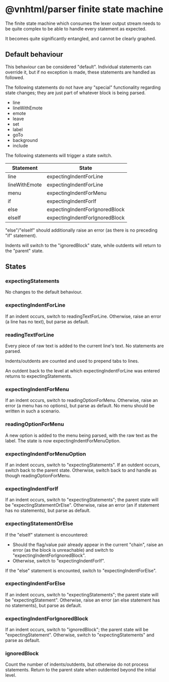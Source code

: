 # @vnhtml/parser finite state machine

The finite state machine which consumes the lexer output stream needs to be
quite complex to be able to handle every statement as expected.

It becomes quite significantly entangled, and cannot be clearly graphed.

## Default behaviour

This behaviour can be considered "default".  Individual statements can override
it, but if no exception is made, these statements are handled as followed.

The following statements do not have any "special" functionality regarding state
changes; they are just part of whatever block is being parsed.

- line
- lineWithEmote
- emote
- leave
- set
- label
- goTo
- background
- include

The following statements will trigger a state switch.

| Statement     | State                          |
|---------------|--------------------------------|
| line          | expectingIndentForLine         |
| lineWithEmote | expectingIndentForLine         |
| menu          | expectingIndentForMenu         |
| if            | expectingIndentForIf           |
| else          | expectingIndentForIgnoredBlock |
| elseIf        | expectingIndentForIgnoredBlock |

"else"/"elseIf" should additionally raise an error (as there is no preceding
"if" statement).

Indents will switch to the "ignoredBlock" state, while outdents will return to
the "parent" state.

## States

### expectingStatements

No changes to the default behaviour.

### expectingIndentForLine

If an indent occurs, switch to readingTextForLine.
Otherwise, raise an error (a line has no text), but parse as default.

### readingTextForLine

Every piece of raw text is added to the current line's text.  No statements are
parsed.

Indents/outdents are counted and used to prepend tabs to lines.

An outdent back to the level at which expectingIndentForLine was entered returns
to expectingStatements.

### expectingIndentForMenu

If an indent occurs, switch to readingOptionForMenu.
Otherwise, raise an error (a menu has no options), but parse as default.  No
menu should be written in such a scenario.

### readingOptionForMenu

A new option is added to the menu being parsed, with the raw text as the label.
The state is now expectingIndentForMenuOption.

### expectingIndentForMenuOption

If an indent occurs, switch to "expectingStatements".
If an outdent occurs, switch back to the parent state.
Otherwise, switch back to and handle as though readingOptionForMenu.

### expectingIndentForIf

If an indent occurs, switch to "expectingStatements"; the parent state will be
"expectingStatementOrElse".
Otherwise, raise an error (an if statement has no statements), but parse as
default.

### expectingStatementOrElse

If the "elseIf" statement is encountered:

- Should the flag/value pair already appear in the current "chain", raise an
  error (as the block is unreachable) and switch to
  "expectingIndentForIgnoredBlock".
- Otherwise, switch to "expectingIndentForIf".

If the "else" statement is encounted, switch to "expectingIndentForElse".

### expectingIndentForElse

If an indent occurs, switch to "expectingStatements"; the parent state will be
"expectingStatement".
Otherwise, raise an error (an else statement has no statements), but parse as
default.

### expectingIndentForIgnoredBlock

If an indent occurs, switch to "ignoredBlock"; the parent state will be
"expectingStatement".
Otherwise, switch to "expectingStatements" and parse as default.

### ignoredBlock

Count the number of indents/outdents, but otherwise do not process statements.
Return to the parent state when outdented beyond the initial level.
